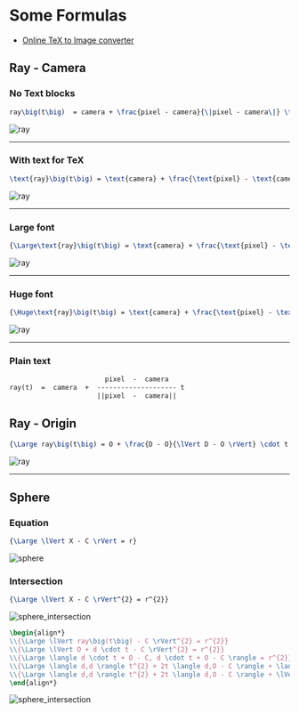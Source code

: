 # Some Formulas

* [Online TeX to Image converter](http://www.sciweavers.org/free-online-latex-equation-editor)

## Ray - Camera

### No Text blocks

```tex
ray\big(t\big)  = camera + \frac{pixel - camera}{\|pixel - camera\|} \times t
```

![ray](https://render.githubusercontent.com/render/math?math=ray%5Cbig%28t%5Cbig%29%20%20%3D%20camera%20%2B%20%5Cfrac%7Bpixel%20-%20camera%7D%7B%5C%7Cpixel%20-%20camera%5C%7C%7D%20%5Ctimes%20t&mode=inline)

---

### With text for TeX

```tex
\text{ray}\big(t\big) = \text{camera} + \frac{\text{pixel} - \text{camera}}{\|\text{pixel} - \text{camera}\|} \times \text{t}
```

![ray](https://render.githubusercontent.com/render/math?math=%5Ctext%7Bray%7D%5Cbig%28t%5Cbig%29%20%3D%20%5Ctext%7Bcamera%7D%20%2B%20%5Cfrac%7B%5Ctext%7Bpixel%7D%20-%20%5Ctext%7Bcamera%7D%7D%7B%5C%7C%5Ctext%7Bpixel%7D%20-%20%5Ctext%7Bcamera%7D%5C%7C%7D%20%5Ctimes%20%5Ctext%7Bt%7D)

---

### Large font

```tex
{\Large\text{ray}\big(t\big) = \text{camera} + \frac{\text{pixel} - \text{camera}}{\|\text{pixel} - \text{camera}\|} \times \text{t}}
```

![ray](https://render.githubusercontent.com/render/math?math=%7B%5CLarge%5Ctext%7Bray%7D%5Cbig%28t%5Cbig%29%20%3D%20%5Ctext%7Bcamera%7D%20%2B%20%5Cfrac%7B%5Ctext%7Bpixel%7D%20-%20%5Ctext%7Bcamera%7D%7D%7B%5C%7C%5Ctext%7Bpixel%7D%20-%20%5Ctext%7Bcamera%7D%5C%7C%7D%20%5Ctimes%20%5Ctext%7Bt%7D%7D&mode=inline)

---

### Huge font

```tex
{\Huge\text{ray}\big(t\big) = \text{camera} + \frac{\text{pixel} - \text{camera}}{\|\text{pixel} - \text{camera}\|} \times \text{t}}
```

![ray](https://render.githubusercontent.com/render/math?math=%7B%5CHuge%5Ctext%7Bray%7D%5Cbig%28t%5Cbig%29%20%3D%20%5Ctext%7Bcamera%7D%20%2B%20%5Cfrac%7B%5Ctext%7Bpixel%7D%20-%20%5Ctext%7Bcamera%7D%7D%7B%5C%7C%5Ctext%7Bpixel%7D%20-%20%5Ctext%7Bcamera%7D%5C%7C%7D%20%5Ctimes%20%5Ctext%7Bt%7D%7D&mode=inline)

---

### Plain text

```txt
                        pixel  -  camera
ray(t)  =  camera  +  -------------------- t
                      ||pixel  -  camera||
```

## Ray - Origin

```tex
{\Large ray\big(t\big) = O + \frac{D - O}{\lVert D - O \rVert} \cdot t = O + d \cdot t}
```

![ray](https://render.githubusercontent.com/render/math?math=%7B%5CLarge%20ray%5Cbig%28t%5Cbig%29%20%3D%20O%20%2B%20%5Cfrac%7BD%20-%20O%7D%7B%5ClVert%20D%20-%20O%20%5CrVert%7D%20%5Ccdot%20t%20%3D%20O%20%2B%20d%20%5Ccdot%20t%7D&mode=inline)

---

## Sphere

### Equation

```tex
{\Large \lVert X - C \rVert = r}
```

![sphere](https://render.githubusercontent.com/render/math?math=%7B%5CLarge%20%5ClVert%20X%20-%20C%20%5CrVert%20%3D%20r%7D&mode=inline)

### Intersection

```tex
{\Large \lVert X - C \rVert^{2} = r^{2}}
```

![sphere_intersection](https://render.githubusercontent.com/render/math?math=%7B%5CLarge%20%5ClVert%20X%20-%20C%20%5CrVert%5E%7B2%7D%20%3D%20r%5E%7B2%7D%7D&mode=inline)

```tex
\begin{align*}
\\{\Large \lVert ray\big(t\big) - C \rVert^{2} = r^{2}}
\\{\Large \lVert O + d \cdot t - C \rVert^{2} = r^{2}}
\\{\Large \langle d \cdot t + O - C, d \cdot t + O - C \rangle = r^{2}}
\\{\Large \langle d,d \rangle t^{2} + 2t \langle d,O - C \rangle + \langle O - C,O - C \rangle = r^{2}}
\\{\Large \langle d,d \rangle t^{2} + 2t \langle d,O - C \rangle + \lVert O - C \rVert^{2} - r^{2} = 0}
\end{align*}
```

![sphere_intersection](https://render.githubusercontent.com/render/math?math=%5Cbegin%7Balign%2A%7D%0A%5C%5C%7B%5CLarge%20%5ClVert%20ray%5Cbig%28t%5Cbig%29%20-%20C%20%5CrVert%5E%7B2%7D%20%3D%20r%5E%7B2%7D%7D%0A%5C%5C%7B%5CLarge%20%5ClVert%20O%20%2B%20d%20%5Ccdot%20t%20-%20C%20%5CrVert%5E%7B2%7D%20%3D%20r%5E%7B2%7D%7D%0A%5C%5C%7B%5CLarge%20%5Clangle%20d%20%5Ccdot%20t%20%2B%20O%20-%20C%2C%20d%20%5Ccdot%20t%20%2B%20O%20-%20C%20%5Crangle%20%3D%20r%5E%7B2%7D%7D%0A%5C%5C%7B%5CLarge%20%5Clangle%20d%2Cd%20%5Crangle%20t%5E%7B2%7D%20%2B%202t%20%5Clangle%20d%2CO%20-%20C%20%5Crangle%20%2B%20%5Clangle%20O%20-%20C%2CO%20-%20C%20%5Crangle%20%3D%20r%5E%7B2%7D%7D%0A%5C%5C%7B%5CLarge%20%5Clangle%20d%2Cd%20%5Crangle%20t%5E%7B2%7D%20%2B%202t%20%5Clangle%20d%2CO%20-%20C%20%5Crangle%20%2B%20%5ClVert%20O%20-%20C%20%5CrVert%5E%7B2%7D%20-%20r%5E%7B2%7D%20%3D%200%7D%0A%5Cend%7Balign%2A%7D&mode=inline)
